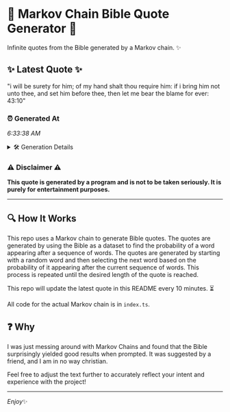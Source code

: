 # 📖 Markov Chain Bible Quote Generator 📖

Infinite quotes from the Bible generated by a Markov chain. ✨

## ✨ Latest Quote ✨
"i will be surety for him; of my hand shalt thou require him: if i bring him not unto thee, and set him before thee, then let me bear the blame for ever: 43:10"

### ⏰ Generated At
*6:33:38 AM*

<details>
    <summary>🛠️ Generation Details</summary>
    <p>
        <strong>🌱 Seed:</strong> i<br>
        <strong>🔄 Iterations:</strong> 33<br>
        <strong>📜 Context History:</strong><br>[ i ]: will<br>[ i, will ]: be<br>[ i, will, be ]: surety<br>[ i, will, be, surety ]: for<br>[ i, will, be, surety, for ]: him;<br>[ i, will, be, surety, for, him; ]: of<br>[ will, be, surety, for, him;, of ]: my<br>[ be, surety, for, him;, of, my ]: hand<br>[ surety, for, him;, of, my, hand ]: shalt<br>[ for, him;, of, my, hand, shalt ]: thou<br>[ him;, of, my, hand, shalt, thou ]: require<br>[ of, my, hand, shalt, thou, require ]: him:<br>[ my, hand, shalt, thou, require, him: ]: if<br>[ hand, shalt, thou, require, him:, if ]: i<br>[ shalt, thou, require, him:, if, i ]: bring<br>[ thou, require, him:, if, i, bring ]: him<br>[ require, him:, if, i, bring, him ]: not<br>[ him:, if, i, bring, him, not ]: unto<br>[ if, i, bring, him, not, unto ]: thee,<br>[ i, bring, him, not, unto, thee, ]: and<br>[ bring, him, not, unto, thee,, and ]: set<br>[ him, not, unto, thee,, and, set ]: him<br>[ not, unto, thee,, and, set, him ]: before<br>[ unto, thee,, and, set, him, before ]: thee,<br>[ thee,, and, set, him, before, thee, ]: then<br>[ and, set, him, before, thee,, then ]: let<br>[ set, him, before, thee,, then, let ]: me<br>[ him, before, thee,, then, let, me ]: bear<br>[ before, thee,, then, let, me, bear ]: the<br>[ thee,, then, let, me, bear, the ]: blame<br>[ then, let, me, bear, the, blame ]: for<br>[ let, me, bear, the, blame, for ]: ever:<br>[ me, bear, the, blame, for, ever: ]: 43:10<br>
    </p>
</details>

### ⚠️ Disclaimer ⚠️
**This quote is generated by a program and is not to be taken seriously. It is purely for entertainment purposes.**

---

## 🔍 How It Works

This repo uses a Markov chain to generate Bible quotes. The quotes are generated by using the Bible as a dataset to find the probability of a word appearing after a sequence of words. The quotes are generated by starting with a random word and then selecting the next word based on the probability of it appearing after the current sequence of words. This process is repeated until the desired length of the quote is reached.

This repo will update the latest quote in this README every 10 minutes. ⏳

All code for the actual Markov chain is in `index.ts`.

## ❓ Why

I was just messing around with Markov Chains and found that the Bible surprisingly yielded good results when prompted. 
It was suggested by a friend, and I am in no way christian.

Feel free to adjust the text further to accurately reflect your intent and experience with the project!

---

*Enjoy*✨
